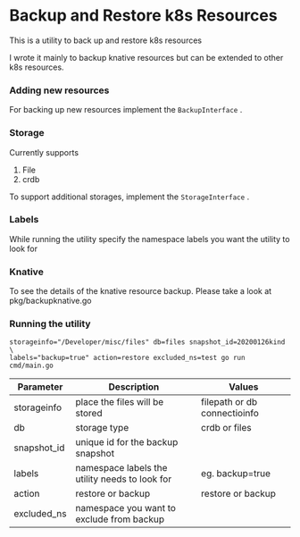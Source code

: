 # Backup and Restore k8s Resources

This is a utility to back up and restore k8s resources

I wrote it mainly to backup knative resources but can be extended to other k8s resources.


### Adding new resources

For backing up new resources implement the  ```BackupInterface``` .

### Storage

Currently supports 
1. File
2. crdb

To support additional storages, implement the  ```StorageInterface``` .

### Labels

While running the utility specify the namespace labels you want the utility to look for 

### Knative

To see the details of the knative resource backup. Please take a look at pkg/backupknative.go 

### Running the utility

```
storageinfo="/Developer/misc/files" db=files snapshot_id=20200126kind \
labels="backup=true" action=restore excluded_ns=test go run cmd/main.go
```

| Parameter | Description | Values |
|-----------|-------------|--------|
| storageinfo | place the files will be stored | filepath or db connectioinfo |
| db | storage type | crdb or files |
| snapshot_id | unique id for the backup snapshot | |
| labels | namespace labels the utility needs to look for | eg. backup=true |
| action | restore or backup | restore or backup |
| excluded_ns | namespace you want to exclude from backup | | 